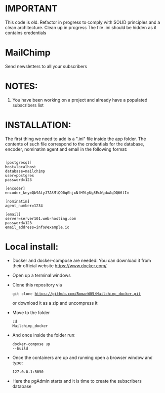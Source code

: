 # IMPORTANT
This code is old. Refactor in progress to comply with SOLID principles and a clean architecture. Clean up in progress
The file .ini should be hidden as it contains credentials


# MailChimp
Send newsletters to all your subscribers


# NOTES:
  1. You have been working on a project and already have a populated subscribers list
  
  
# INSTALLATION:
The first thing we need to add is a ".ini" file inside the app folder. The contents of such file correspond to the credentials for the database, encoder, nominatim agent and email in the following format:
<pre><code>
[postgresql]
host=localhost
database=mailchimp
user=postgres
password=123

[encoder]
encoder_key=Qb9AtyJ7ASMlQO0qGhjxNfH9tyUg8EcWgdxAqDQ66lI=

[nominatim]
agent_number=1234

[email]
server=server101.web-hosting.com
password=123
email_address=info@example.io
</pre></code>

  
  # Local install:
  - Docker and docker-compose are needed. You can download it from their official website https://www.docker.com/
  - Open up a terminal windows
  - Clone this repository via <pre><code>git clone https://github.com/RomanW05/Mailchimp_docker.git</pre></code> or download it as a zip and uncompress it
  - Move to the folder <pre><code>cd Mailchimp_docker</pre></code>
  - And once inside the folder run: <pre><code>docker-compose up --build</pre></code>
  
  - Once the containers are up and running open a browser window and type: <pre><code>127.0.0.1:5050</pre></code>
  - Here the pgAdmin starts and it is time to create the subscribers database
